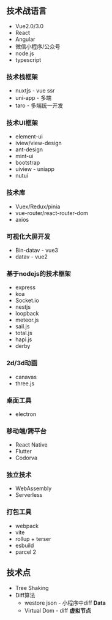 ## 技术战语言
+ Vue2.0/3.0
+ React
+ Angular
+ 微信小程序/公众号
+ node.js
+ typescript

### 技术栈框架
+ nuxtjs - vue ssr
+ uni-app - 多端
+ taro - 多端统一开发

### 技术UI框架
+ element-ui
+ iview/view-design
+ ant-design
+ mint-ui
+ bootstrap
+ uiview - uniapp
+ nutui

### 技术库
+ Vuex/Redux/pinia
+ vue-router/react-router-dom
+ axios

### 可视化大屏开发
+ Bin-datav - vue3
+ datav - vue2

### 基于nodejs的技术框架
  + express
  + koa
  + Socket.io
  + nestjs
  + loopback
  + meteor.js
  + sail.js
  + total.js
  + hapi.js
  + derby

### 2d/3d动画
+ canavas
+ three.js

### 桌面工具
+ electron

### 移动端/跨平台
+ React Native
+ Flutter
+ Codorva

### 独立技术
+ WebAssembly
+ Serverless

### 打包工具
+ webpack
+ vite
+ rollup + terser
+ esbuild
+ parcel 2

## 技术点
+ Tree Shaking
+ Diff算法
  - westore json - 小程序中diff **Data**
  - Virtual Dom - diff **虚拟节点**